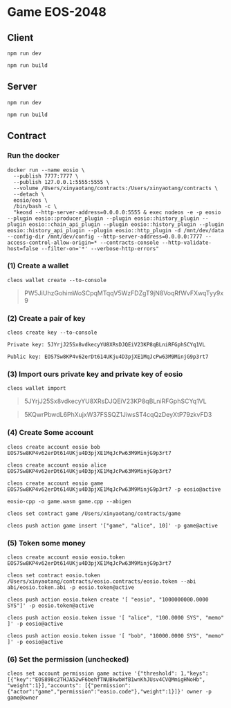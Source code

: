 # Game EOS-2048

## Client

```
npm run dev

npm run build
```

## Server

```
npm run dev

npm run build
```

## Contract

### Run the docker

```
docker run --name eosio \
  --publish 7777:7777 \
  --publish 127.0.0.1:5555:5555 \
  --volume /Users/xinyaotang/contracts:/Users/xinyaotang/contracts \
  --detach \
  eosio/eos \
  /bin/bash -c \
  "keosd --http-server-address=0.0.0.0:5555 & exec nodeos -e -p eosio --plugin eosio::producer_plugin --plugin eosio::history_plugin --plugin eosio::chain_api_plugin --plugin eosio::history_plugin --plugin eosio::history_api_plugin --plugin eosio::http_plugin -d /mnt/dev/data --config-dir /mnt/dev/config --http-server-address=0.0.0.0:7777 --access-control-allow-origin=* --contracts-console --http-validate-host=false --filter-on='*' --verbose-http-errors"
  ```

### (1) Create a wallet

```
cleos wallet create --to-console
```

>PW5JiUhzGohimWoSCpqMTqqV5WzFDZgT9jN8VoqRfWvFXwqTyy9x9

### (2) Create a pair of key

```
cleos create key --to-console

Private key: 5JYrjJ25Sx8vdkecyYU8XRsDJQEiV23KP8qBLniRFGphSCYq1VL

Public key: EOS7Sw8KP4v62erDt614UKju4D3pjXE1MqJcPw63M9MinjG9p3rt7
```

### (3) Import ours private key and private key of eosio

```
cleos wallet import
```

>5JYrjJ25Sx8vdkecyYU8XRsDJQEiV23KP8qBLniRFGphSCYq1VL

>5KQwrPbwdL6PhXujxW37FSSQZ1JiwsST4cqQzDeyXtP79zkvFD3

### (4) Create Some account

```
cleos create account eosio bob EOS7Sw8KP4v62erDt614UKju4D3pjXE1MqJcPw63M9MinjG9p3rt7

cleos create account eosio alice EOS7Sw8KP4v62erDt614UKju4D3pjXE1MqJcPw63M9MinjG9p3rt7

cleos create account eosio game EOS7Sw8KP4v62erDt614UKju4D3pjXE1MqJcPw63M9MinjG9p3rt7 -p eosio@active

eosio-cpp -o game.wasm game.cpp --abigen

cleos set contract game /Users/xinyaotang/contracts/game

cleos push action game insert '["game", "alice", 10]' -p game@active
```

### (5) Token some money

```
cleos create account eosio eosio.token  EOS7Sw8KP4v62erDt614UKju4D3pjXE1MqJcPw63M9MinjG9p3rt7

cleos set contract eosio.token /Users/xinyaotang/contracts/eosio.contracts/eosio.token --abi abi/eosio.token.abi -p eosio.token@active

cleos push action eosio.token create '[ "eosio", "1000000000.0000 SYS"]' -p eosio.token@active

cleos push action eosio.token issue '[ "alice", "100.0000 SYS", "memo" ]' -p eosio@active

cleos push action eosio.token issue '[ "bob", "10000.0000 SYS", "memo" ]' -p eosio@active
```

### (6) Set the permission (unchecked)

```
cleos set account permission game active '{"threshold": 1,"keys": [{"key":"EOS898c2THJA52wF6behfTNUBkwbWfB1wnKhJUsv4CVQMmigHNoHb", "weight":1}],"accounts": [{"permission":{"actor":"game","permission":"eosio.code"},"weight":1}]}' owner -p game@owner
```